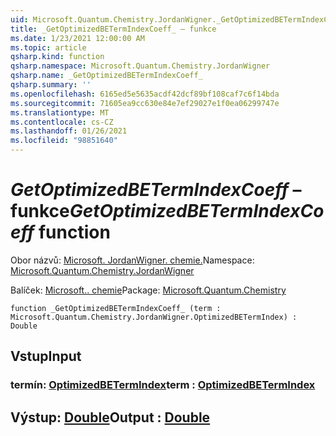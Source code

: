 ```yaml
---
uid: Microsoft.Quantum.Chemistry.JordanWigner._GetOptimizedBETermIndexCoeff_
title: _GetOptimizedBETermIndexCoeff_ – funkce
ms.date: 1/23/2021 12:00:00 AM
ms.topic: article
qsharp.kind: function
qsharp.namespace: Microsoft.Quantum.Chemistry.JordanWigner
qsharp.name: _GetOptimizedBETermIndexCoeff_
qsharp.summary: ''
ms.openlocfilehash: 6165ed5e5635acdf42dcf89bf108caf7c6f14bda
ms.sourcegitcommit: 71605ea9cc630e84e7ef29027e1f0ea06299747e
ms.translationtype: MT
ms.contentlocale: cs-CZ
ms.lasthandoff: 01/26/2021
ms.locfileid: "98851640"
---
```

# <a name="_getoptimizedbetermindexcoeff_-function"></a><span data-ttu-id="8718d-102">_GetOptimizedBETermIndexCoeff_ – funkce</span><span class="sxs-lookup"><span data-stu-id="8718d-102">_GetOptimizedBETermIndexCoeff_ function</span></span>

<span data-ttu-id="8718d-103">Obor názvů: [Microsoft. JordanWigner. chemie.](xref:Microsoft.Quantum.Chemistry.JordanWigner)</span><span class="sxs-lookup"><span data-stu-id="8718d-103">Namespace: [Microsoft.Quantum.Chemistry.JordanWigner](xref:Microsoft.Quantum.Chemistry.JordanWigner)</span></span>

<span data-ttu-id="8718d-104">Balíček: [Microsoft.. chemie](https://nuget.org/packages/Microsoft.Quantum.Chemistry)</span><span class="sxs-lookup"><span data-stu-id="8718d-104">Package: [Microsoft.Quantum.Chemistry](https://nuget.org/packages/Microsoft.Quantum.Chemistry)</span></span>




```qsharp
function _GetOptimizedBETermIndexCoeff_ (term : Microsoft.Quantum.Chemistry.JordanWigner.OptimizedBETermIndex) : Double
```


## <a name="input"></a><span data-ttu-id="8718d-105">Vstup</span><span class="sxs-lookup"><span data-stu-id="8718d-105">Input</span></span>

### <a name="term--optimizedbetermindex"></a><span data-ttu-id="8718d-106">termín: [OptimizedBETermIndex](xref:Microsoft.Quantum.Chemistry.JordanWigner.OptimizedBETermIndex)</span><span class="sxs-lookup"><span data-stu-id="8718d-106">term : [OptimizedBETermIndex](xref:Microsoft.Quantum.Chemistry.JordanWigner.OptimizedBETermIndex)</span></span>





## <a name="output--double"></a><span data-ttu-id="8718d-107">Výstup: [Double](xref:microsoft.quantum.lang-ref.double)</span><span class="sxs-lookup"><span data-stu-id="8718d-107">Output : [Double](xref:microsoft.quantum.lang-ref.double)</span></span>

